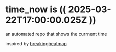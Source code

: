 # time_now is (( 2025-03-22T17:00:00.025Z ))

an automated repo that shows the currnent time

inspired by [breakingheatmap](https://github.com/breakingheatmap/breakingheatmap)